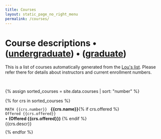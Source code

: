 ```yaml
---
title: Courses
layout: static_page_no_right_menu
permalink: /courses/
---
```


<h1 class="mb-3">Course descriptions &bull; (<a href="{{site.url}}/courses/undergrad/">undergraduate</a>) &bull; (<a href="{{site.url}}/courses/graduate/">graduate</a>)</h1>

This is a list of courses automatically generated from the [Lou's list](http://rabi.phys.virginia.edu/mySIS). Please refer there for details about instructors and current enrollment numbers.


<br>

{% assign sorted_courses = site.data.courses | sort: "number" %}

<div class="my-row-zebra">
{% for crs in sorted_courses %}
  <div class="row" style="padding:10px 0px">
    <div class="col-12">
       <div class="mt-1 mb-1"><code class="highlighter-rouge" style="background:inherit; padding:0px">MATH {{crs.number}}</code>&nbsp;&nbsp;&nbsp;<b>{{crs.name}}</b>{% if crs.offered %}<div class="float-right hidden-sm-down">
         <code class="highlighter-rouge" style="background:inherit; padding:0px">Offered {{crs.offered}}</code>
       </div><span class="hidden-md-up">
         &bull; <b>(Offered {{crs.offered}})</b>
       </span>
     {% endif %}</div>
       {{crs.descr}}
    </div>
  </div>
{% endfor %}
</div>
